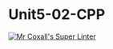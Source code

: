 # Unit5-02-CPP
[![Mr Coxall's Super Linter](https://github.com/ICS3U-Programming-TamerZ/Unit5-02-CPP/workflows/Mr%20Coxall's%20Super%20Linter/badge.svg)](https://github.com/ICS3U-Programming-TamerZ/Unit5-02-CPP/actions/)
